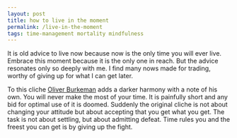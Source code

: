 ```yaml
---
layout: post
title: how to live in the moment
permalink: /live-in-the-moment
tags: time-management mortality mindfulness
---
```


It is old advice to live now because now is the only time you will ever live.
Embrace this moment because it is the only one in reach.
But the advice resonates only so deeply with me.
I find many nows made for trading, worthy of giving up for what I can get later.
<!--more-->

To this cliche [Oliver Burkeman](https://www.goodreads.com/en/book/show/54785515) adds a darker harmony with a note of his own.
You will never make the most of your time.
It is painfully short and any bid for optimal use of it is doomed.
Suddenly the original cliche is not about changing your attitude but about accepting that you get what you get.
The task is not about settling, but about admitting defeat.
Time rules you and the freest you can get is by giving up the fight.